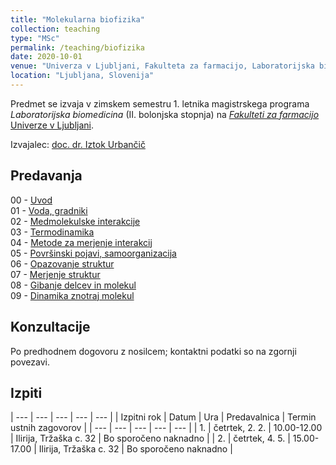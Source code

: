 ```yaml
---
title: "Molekularna biofizika"
collection: teaching
type: "MSc"
permalink: /teaching/biofizika
date: 2020-10-01
venue: "Univerza v Ljubljani, Fakulteta za farmacijo, Laboratorijska biomedicina"
location: "Ljubljana, Slovenija"
---
```


Predmet se izvaja v zimskem semestru 1. letnika magistrskega programa *Laboratorijska biomedicina* (II. bolonjska stopnja) na [*Fakulteti za farmacijo* Univerze v Ljubljani](http://www.ffa.uni-lj.si).  

Izvajalec: [doc. dr. Iztok Urbančič](/team/UrbancicIztok)  
<!-- 
Nosilec: [prof. dr. Janez Štrancar](/team/StrancarJanez)  
Soizvajalec: [dr. Iztok Urbančič](/team/UrbancicIztok) 
-->


Predavanja
----
00 - [Uvod](/files/teaching/biofizika/2022/00_uvod.pdf)  
01 - [Voda, gradniki](/files/teaching/biofizika/2022/01_voda-gradniki.pdf)  
02 - [Medmolekulske interakcije](/files/teaching/biofizika/2022/02_interakcije.pdf)  
03 - [Termodinamika](/files/teaching/biofizika/2022/03_termodinamika.pdf)  
04 - [Metode za merjenje interakcij](/files/teaching/biofizika/2022/04_merjenje-interakcij.pdf)     
05 - [Površinski pojavi, samoorganizacija](/files/teaching/biofizika/2022/05_povrsine-samoorganizacija.pdf)  
06 - [Opazovanje struktur](/files/teaching/biofizika/2022/06_opazovanje-struktur.pdf)  
07 - [Merjenje struktur](/files/teaching/biofizika/2022/07_merjenje-struktur.pdf)   
08 - [Gibanje delcev in molekul](/files/teaching/biofizika/2022/08_gibanje.pdf)   
09 - [Dinamika znotraj molekul](/files/teaching/biofizika/2022/09_dinamika-znotraj-molekul.pdf)
<!-- 06 - [Metode strukturne biologije](/files/teaching/biofizika/2021/06_merjenje-struktur.pdf)   
07 - [Površinski pojavi](/files/teaching/biofizika/2021/07_povrsinski-pojavi.pdf)   
07 - [Gibljivost delcev na molekularnem nivoju](/files/teaching/biofizika/2021/08_gibljivost.pdf)  
08 - [Dinamika znotraj molekule, spektroskopije](/files/teaching/biofizika/2021/09_dinamika-znotraj-molekul.pdf)  
09 - [Razdalje, mikroskopija](/files/teaching/biofizika/2021/10_razdalje_mikroskopija.pdf)  
10 - [Membranski potencial](/files/teaching/biofizika/2021/11_membranski-potencial.pdf)  
11 - [Dinamika molekularnih sistemov](/files/teaching/biofizika/2021/12_dinamika-molekularnih-sistemov.pdf)   -->


Konzultacije
----
Po predhodnem dogovoru z nosilcem; kontaktni podatki so na zgornji povezavi.


Izpiti
----

| --- | --- | --- | --- | --- |
| Izpitni rok | Datum | Ura | Predavalnica | Termin ustnih zagovorov |
| --- | --- | --- | --- | --- |
| 1. | četrtek, 2. 2. | 10.00-12.00 | Ilirija, Tržaška c. 32 | Bo sporočeno naknadno |
| 2. | četrtek, 4. 5. | 15.00-17.00 | Ilirija, Tržaška c. 32 | Bo sporočeno naknadno |